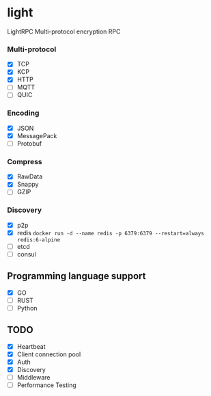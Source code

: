 # light
LightRPC Multi-protocol encryption RPC

### Multi-protocol
- [x] TCP
- [x] KCP
- [x] HTTP
- [ ] MQTT
- [ ] QUIC

### Encoding
- [x] JSON
- [x] MessagePack
- [ ] Protobuf

### Compress
- [x] RawData
- [x] Snappy
- [ ] GZIP

### Discovery
- [x] p2p
- [x] redis `docker run -d --name redis -p 6379:6379 --restart=always  redis:6-alpine`
- [ ] etcd
- [ ] consul

## Programming language support
- [x] GO
- [ ] RUST
- [ ] Python

## TODO
- [x] Heartbeat
- [x] Client connection pool
- [x] Auth
- [x] Discovery
- [ ] Middleware
- [ ] Performance Testing